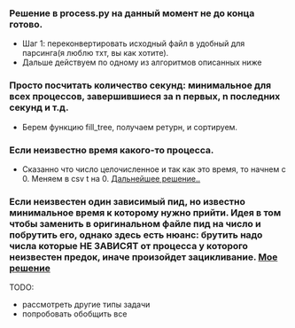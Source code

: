 ### Решение в process.py на данный момент не до конца готово. 
- Шаг 1: переконвертировать исходный файл в удобный для парсинга(я люблю тхт, вы как хотите).
- Дальше действуем по одному из алгоритмов описанных ниже

### Просто посчитать количество секунд: минимальное для всех процессов, завершившиеся за n первых, n последних секунд и т.д.
- Берем функцию fill_tree, получаем ретурн, и сортируем.

### Если неизвестно время какого-то процесса.
- Сказанно что число целочисленное и так как это время, то начнем с 0. Меняем в csv t на 0. [Дальнейшее решение..](./time_process.py)

### Если неизвестен один зависимый пид, но известно минимальное время к которому нужно прийти. Идея в том чтобы заменить в оригинальном файле пид на число и побрутить его, однако здесь есть нюанс: брутить надо числа которые НЕ ЗАВИСЯТ от процесса у которого неизвестен предок, иначе произойдет зацикливание. [Мое решение](./process_pid)


TODO:
- рассмотреть другие типы задачи
- попробовать обобщить все

